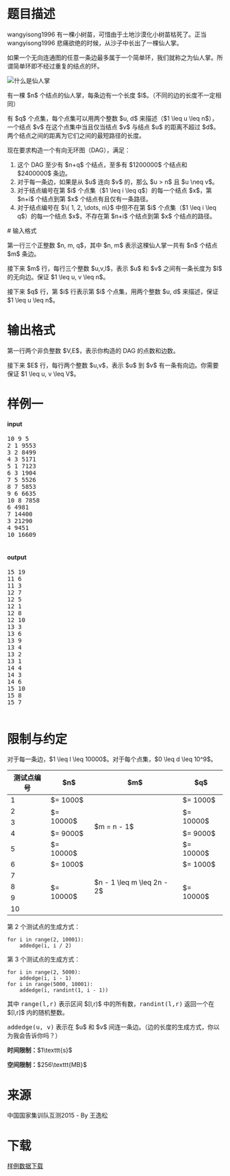 # 题目描述

<p>wangyisong1996 有一棵小树苗，可惜由于土地沙漠化小树苗枯死了。正当 wangyisong1996 悲痛欲绝的时候，从沙子中长出了一棵仙人掌。</p>
<p>如果一个无向连通图的任意一条边最多属于一个简单环，我们就称之为仙人掌。所谓简单环即不经过重复的结点的环。</p>
<p><img class="img-responsive center-block" src="/source/uoj/92/img/aHR0cHM6Ly9pbWcudW9qLmFjL3V0aWxpdHkvd2hhdC1pcy1jYWN0dXMucG5n.png" alt="什么是仙人掌"/></p>
<p>有一棵 $n$ 个结点的仙人掌，每条边有一个长度 $l$。（不同的边的长度不一定相同）</p>
<p>有 $q$ 个点集，每个点集可以用两个整数 $u, d$ 来描述（$1 \leq u \leq n$），一个结点 $v$ 在这个点集中当且仅当结点 $v$ 与结点 $u$ 的距离不超过 $d$。两个结点之间的距离为它们之间的最短路径的长度。</p>
<p>现在要求构造一个有向无环图（DAG），满足：</p>
<ol><li>这个 DAG 至少有 $n+q$ 个结点，至多有 $1200000$ 个结点和 $2400000$ 条边。</li>
<li>对于每一条边，如果是从 $u$ 连向 $v$ 的，那么 $u &gt; n$ 且 $u \neq v$。</li>
<li>对于结点编号在第 $i$ 个点集（$1 \leq i \leq q$）的每一个结点 $x$，第 $n+i$ 个结点到第 $x$ 个结点有且仅有一条路径。</li>
<li>对于结点编号在 $\{ 1, 2, \dots, n\}$ 中但不在第 $i$ 个点集（$1 \leq i \leq q$）的每一个结点 $x$，不存在第 $n+i$ 个结点到第 $x$ 个结点的路径。</li>
</ol>
# 输入格式


<p>第一行三个正整数 $n, m, q$，其中 $n, m$ 表示这棵仙人掌一共有 $n$ 个结点 $m$ 条边。</p>
<p>接下来 $m$ 行，每行三个整数 $u,v,l$，表示 $u$ 和 $v$ 之间有一条长度为 $l$ 的无向边。保证 $1 \leq u, v \leq n$。</p>
<p>接下来 $q$ 行，第 $i$ 行表示第 $i$ 个点集，用两个整数 $u, d$ 来描述，保证 $1 \leq u \leq n$。</p>

# 输出格式


<p>第一行两个非负整数 $V,E$，表示你构造的 DAG 的点数和边数。</p>
<p>接下来 $E$ 行，每行两个整数 $u,v$，表示 $u$ 到 $v$ 有一条有向边。你需要保证 $1 \leq u, v \leq V$。</p>

# 样例一


<h4>input</h4>
<pre>10 9 5
2 1 9553
3 2 8499
4 3 5171
5 1 7123
6 3 1904
7 5 5526
8 7 5853
9 6 6635
10 8 7858
6 4981
7 14400
3 21290
4 9451
10 16609

</pre>

<h4>output</h4>
<pre>15 19
11 6
11 3
12 7
12 5
12 1
12 8
12 10
13 3
13 6
13 9
13 4
13 2
13 1
14 4
14 3
14 6
15 10
15 8
15 7

</pre>


# 限制与约定


<p>对于每一条边，$1 \leq l \leq 10000$。对于每个点集，$0 \leq d \leq 10^9$。</p>
<div class="table-responsive">
<table class="table table-bordered table-text-center table-vertical-middle"><thead><tr><th>测试点编号</th>
<th>$n$</th>
<th>$m$</th>
<th>$q$</th>
</tr></thead><tbody><tr><td>1</td><td>$= 1000$</td><td rowspan="5">$m = n - 1$</td><td>$= 1000$</td></tr><tr><td>2</td><td rowspan="2">$= 10000$</td><td rowspan="2">$= 10000$</td></tr><tr><td>3</td></tr><tr><td>4</td><td>$= 9000$</td><td>$= 9000$</td></tr><tr><td>5</td><td>$= 10000$</td><td>$= 10000$</td></tr><tr><td>6</td><td>$= 1000$</td><td rowspan="5">$n - 1 \leq m \leq 2n - 2$</td><td>$= 1000$</td></tr><tr><td>7</td><td rowspan="4">$= 10000$</td><td rowspan="4">$= 10000$</td></tr><tr><td>8</td></tr><tr><td>9</td></tr><tr><td>10</td></tr></tbody></table></div>

<p>第 2 个测试点的生成方式：</p>
<pre><code class="sh_python">for i in range(2, 10001):
    addedge(i, i / 2)</code></pre>
<p>第 3 个测试点的生成方式：</p>
<pre><code class="sh_python">for i in range(2, 5000):
    addedge(i, i - 1)
for i in range(5000, 10001):
    addedge(i, randint(1, i - 1))</code></pre>
<p>其中 <samp>range(l,r)</samp> 表示区间 $[l,r)$ 中的所有数，<samp>randint(l,r)</samp> 返回一个在 $[l,r]$ 内的随机整数。</p>
<p><samp>addedge(u, v)</samp> 表示在 $u$ 和 $v$ 间连一条边。（边的长度的生成方式，你以为我会告诉你吗？）</p>
<p><strong>时间限制：</strong>$1\texttt{s}$</p>
<p><strong>空间限制：</strong>$256\texttt{MB}$</p>

# 来源


<p>中国国家集训队互测2015 - By 王逸松</p>

# 下载


<p><a href="/download.php?type=problem&amp;id=92">样例数据下载</a></p>
